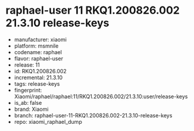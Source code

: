 # raphael-user 11 RKQ1.200826.002 21.3.10 release-keys
- manufacturer: xiaomi
- platform: msmnile
- codename: raphael
- flavor: raphael-user
- release: 11
- id: RKQ1.200826.002
- incremental: 21.3.10
- tags: release-keys
- fingerprint: Xiaomi/raphael/raphael:11/RKQ1.200826.002/21.3.10:user/release-keys
- is_ab: false
- brand: Xiaomi
- branch: raphael-user-11-RKQ1.200826.002-21.3.10-release-keys
- repo: xiaomi_raphael_dump
